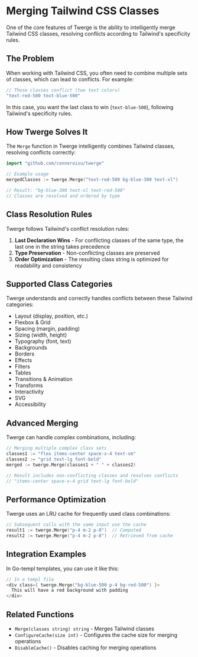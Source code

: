 # Merging Tailwind CSS Classes

One of the core features of Twerge is the ability to intelligently merge Tailwind CSS classes, resolving conflicts according to Tailwind's specificity rules.

## The Problem

When working with Tailwind CSS, you often need to combine multiple sets of classes, which can lead to conflicts. For example:

```go
// These classes conflict (two text colors)
"text-red-500 text-blue-500"
```

In this case, you want the last class to win (`text-blue-500`), following Tailwind's specificity rules.

## How Twerge Solves It

The `Merge` function in Twerge intelligently combines Tailwind classes, resolving conflicts correctly:

```go
import "github.com/conneroisu/twerge"

// Example usage
mergedClasses := twerge.Merge("text-red-500 bg-blue-300 text-xl")

// Result: "bg-blue-300 text-xl text-red-500"
// Classes are resolved and ordered by type
```

## Class Resolution Rules

Twerge follows Tailwind's conflict resolution rules:

1. **Last Declaration Wins** - For conflicting classes of the same type, the last one in the string takes precedence
2. **Type Preservation** - Non-conflicting classes are preserved
3. **Order Optimization** - The resulting class string is optimized for readability and consistency

## Supported Class Categories

Twerge understands and correctly handles conflicts between these Tailwind categories:

- Layout (display, position, etc.)
- Flexbox & Grid
- Spacing (margin, padding)
- Sizing (width, height)
- Typography (font, text)
- Backgrounds
- Borders
- Effects
- Filters
- Tables
- Transitions & Animation
- Transforms
- Interactivity
- SVG
- Accessibility

## Advanced Merging

Twerge can handle complex combinations, including:

```go
// Merging multiple complex class sets
classes1 := "flex items-center space-x-4 text-sm"
classes2 := "grid text-lg font-bold"
merged := twerge.Merge(classes1 + " " + classes2)

// Result includes non-conflicting classes and resolves conflicts
// "items-center space-x-4 grid text-lg font-bold"
```

## Performance Optimization

Twerge uses an LRU cache for frequently used class combinations:

```go
// Subsequent calls with the same input use the cache
result1 := twerge.Merge("p-4 m-2 p-8")  // Computed
result2 := twerge.Merge("p-4 m-2 p-8")  // Retrieved from cache
```

## Integration Examples

In Go-templ templates, you can use it like this:

```go
// In a templ file
<div class={ twerge.Merge("bg-blue-500 p-4 bg-red-500") }>
  This will have a red background with padding
</div>
```

## Related Functions

- `Merge(classes string) string` - Merges Tailwind classes
- `ConfigureCache(size int)` - Configures the cache size for merging operations
- `DisableCache()` - Disables caching for merging operations
